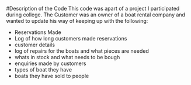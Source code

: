 #Description of the Code
This code was apart of a project I participated during college.
The Customer was an owner of a boat rental company and wanted to update his way of keeping up with the following:
- Reservations Made
- Log of how long customers made reservations
- customer details
- log of repairs for the boats and what pieces are needed
- whats in stock and what needs to be bough
- enquiries made by customers
- types of boat they have
- boats they have sold to people
